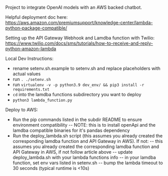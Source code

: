 Project to integrate OpenAI models with an AWS backed chatbot.

Helpful deployment doc here: https://aws.amazon.com/premiumsupport/knowledge-center/lambda-python-package-compatible/

Setting up the API Gateway Webhook and Lamdba function with Twilio: https://www.twilio.com/docs/sms/tutorials/how-to-receive-and-reply-python-amazon-lambda

Local Dev Instructions:
- rename setenv.sh.example to setenv.sh and replace placeholders with actual values
- run `. ./setenv.sh`
- run `virtualenv -v -p python3.9 dev_env/ && pip3 install -r requirements.txt`
- `cd` into the lamdba functions subdirectory you want to deploy
- `python3 lambda_function.py`

Deploy to AWS:
- Run the pip commands listed in the subdir README to ensure environment compatibility
    -- NOTE: this is to install openApi and the lamdba compatible binaries for it's pandas dependency
- Run the deploy_lambda.sh script (this assumes you already created the corresponding lamdba function and API Gateway in AWS). If not:
    -- this assumes you already created the corresponding lamdba function and API Gateway in AWS, if not follow article above
    -- update deploy_lambda.sh with your lambda functions info
    -- in your lamdba function, set env vars listed in setenv.sh
    -- bump the lambda timeout to 30 seconds (typical runtime is <10s)